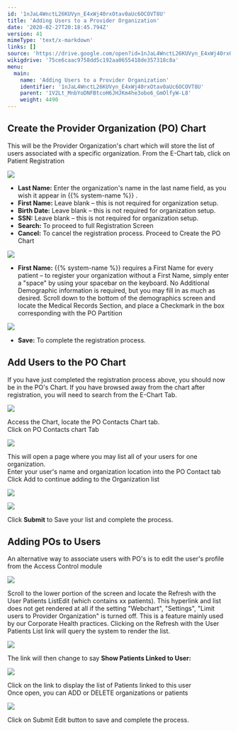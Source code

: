```yaml
---
id: '1nJaL4WnctL26KUVyn_E4xWj40rxOtav0aUc6OCOVT8U'
title: 'Adding Users to a Provider Organization'
date: '2020-02-27T20:18:45.794Z'
version: 41
mimeType: 'text/x-markdown'
links: []
source: 'https://drive.google.com/open?id=1nJaL4WnctL26KUVyn_E4xWj40rxOtav0aUc6OCOVT8U'
wikigdrive: '75ce6caac9758dd5c192aa0655418de357318c8a'
menu:
  main:
    name: 'Adding Users to a Provider Organization'
    identifier: '1nJaL4WnctL26KUVyn_E4xWj40rxOtav0aUc6OCOVT8U'
    parent: '1V2Lt_MnbYoDNFBtcoH6JHJKm4he3obo6_GmOlfyW-L8'
    weight: 4490
---
```

## Create the Provider Organization (PO) Chart  
  
This will be the Provider Organization's chart which will store the list of users associated with a specific organization. From the E-Chart tab, click on Patient Registration
  
![](../adding-users-to-a-provider-organization.assets/19693729763ae89a71d42f724e6b8195.png)  

* <strong>Last Name:</strong> Enter the organization's name in the last name field, as you wish it appear in {{% system-name %}} .
* <strong>First Name:</strong> Leave blank – this is not required for organization setup.
* <strong>Birth Date:</strong> Leave blank – this is not required for organization setup.
* <strong>SSN:</strong> Leave blank – this is not required for organization setup.
* <strong>Search:</strong> To proceed to full Registration Screen
* <strong>Cancel:</strong> To cancel the registration process.
Proceed to Create the PO Chart
  
![](../adding-users-to-a-provider-organization.assets/782079f0bb832cb4a3bfccdfe4153e7e.png)  

* <strong>First Name:</strong> {{% system-name %}} requires a First Name for every patient – to register your organization without a First Name, simply enter a "space" by using your spacebar on the keyboard. No Additional Demographic information is required, but you may fill in as much as desired. Scroll down to the bottom of the demographics screen and locate the Medical Records Section, and place a Checkmark in the box corresponding with the PO Partition
  
![](../adding-users-to-a-provider-organization.assets/c13ffbb847ef9b42957259cfe8d7ef9f.png)  

* <strong>Save:</strong> To complete the registration process.
  
## Add Users to the PO Chart  
  
If you have just completed the registration process above, you should now be in the PO's Chart. If you have browsed away from the chart after registration, you will need to search from the E-Chart Tab.
  
![](../adding-users-to-a-provider-organization.assets/e4c33371cf3e4109fc0824b61cca1c77.png)  

Access the Chart, locate the PO Contacts Chart tab.  
Click on PO Contacts chart Tab
  
![](../adding-users-to-a-provider-organization.assets/72b39b9fd11f8ed9b179853fae21aace.png)  

This will open a page where you may list all of your users for one organization.  
Enter your user's name and organization location into the PO Contact tab  
Click Add to continue adding to the Organization list
  
![](../adding-users-to-a-provider-organization.assets/33d27301e2c4da90ddfdbfa5caca9e4b.png)  

  
![](../adding-users-to-a-provider-organization.assets/5810fc76faecd71013dc26becd4ba165.png)  

Click **Submit** to Save your list and complete the process.
  
## Adding POs to Users  
  
An alternative way to associate users with PO's is to edit the user's profile from the Access Control module
  
![](../adding-users-to-a-provider-organization.assets/c981382a7f47229da177bcdaa13accea.png)  

Scroll to the lower portion of the screen and locate the Refresh with the User Patients ListEdit (which contains xx patients). This hyperlink and list does not get rendered at all if the setting "Webchart", "Settings", "Limit users to Provider Organization" is turned off. This is a feature mainly used by our Corporate Health practices. Clicking on the Refresh with the User Patients List link will query the system to render the list.
  
![](../adding-users-to-a-provider-organization.assets/fe36db38f8772e047a6250018aad8290.png)  

The link will then change to say **Show Patients Linked to User:**
  
![](../adding-users-to-a-provider-organization.assets/02a80001a1acc149ee0f8b60b48f3006.png)  

Click on the link to display the list of Patients linked to this user  
Once open, you can ADD or DELETE organizations or patients
  
![](../adding-users-to-a-provider-organization.assets/7e7b2a44a31c522cc874c932358bbb21.png)  

Click on Submit Edit button to save and complete the process.
